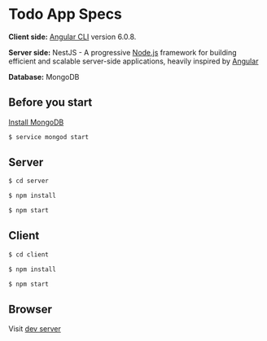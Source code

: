 # Todo App Specs

**Client side:** [Angular CLI](https://github.com/angular/angular-cli) version 6.0.8.  
  
**Server side:** NestJS - A progressive <a href="http://nodejs.org" target="blank">Node.js</a> framework for building efficient and scalable server-side applications, heavily inspired by <a href="https://angular.io" target="blank">Angular</a>  
  
**Database:** MongoDB

## Before you start

[Install MongoDB](https://docs.mongodb.com/manual/installation/)

```bash 
$ service mongod start
```


## Server

```bash
$ cd server
```

```bash
$ npm install
```

```bash
$ npm start
```

## Client

```bash
$ cd client
```

```bash
$ npm install
```

```bash
$ npm start
```

## Browser

Visit [dev server](http://localhost:4200)
